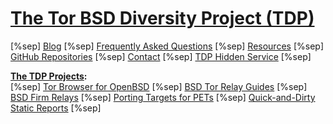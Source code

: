 # [The Tor BSD Diversity Project (TDP)](index.html) #

[%sep] [Blog](blog.html) [%sep] [Frequently Asked Questions](faq.html) [%sep] [Resources](resources.html) [%sep] [GitHub Repositories](https://github.com/torbsd/) [%sep] [Contact](contact.html) [%sep] [TDP Hidden Service](http://bptfp7py2wclht26.onion/) [%sep]

__[The TDP Projects](projects.html):__  
[%sep] [Tor Browser for OpenBSD](https://github.com/torbsd/openbsd-ports/) [%sep]  [BSD Tor Relay Guides](relay-guides.html) [%sep] [BSD Firm Relays](corp-relays.html) [%sep] [Porting Targets for PETs](porting-pets.html) [%sep] [Quick-and-Dirty Static Reports](dirty-stats.html) [%sep]
